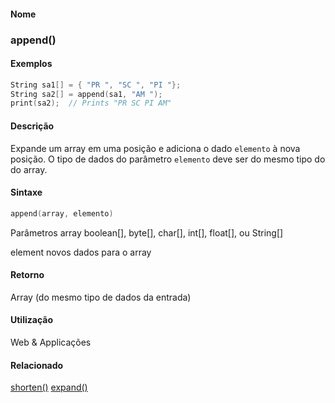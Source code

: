 
#### Nome
### append()

#### Exemplos

```pde
String sa1[] = { "PR ", "SC ", "PI "}; 
String sa2[] = append(sa1, "AM "); 
print(sa2);  // Prints "PR SC PI AM" 

```



#### Descrição
Expande um array em uma posição e adiciona o dado `elemento` à nova posição. O tipo de dados do parâmetro `elemento` deve ser do mesmo tipo do do array.

#### Sintaxe
```pde
append(array, elemento)

```
Parâmetros
array
boolean[], byte[], char[], int[], float[], ou String[]


element
novos dados para o array



#### Retorno

	
Array (do mesmo tipo de dados da entrada)

#### Utilização

	
Web & Applicações

#### Relacionado
[shorten()](shorten_
)
[expand()](expand_
)

